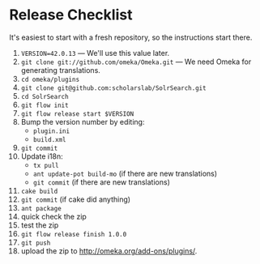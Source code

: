 
# Release Checklist

It's easiest to start with a fresh repository, so the instructions start there.

1. `VERSION=42.0.13` — We'll use this value later.
1. `git clone git://github.com/omeka/Omeka.git` — We need Omeka for generating
  translations.
1. `cd omeka/plugins`
1. `git clone git@github.com:scholarslab/SolrSearch.git`
1. `cd SolrSearch`
1. `git flow init`
1. `git flow release start $VERSION`
1. Bump the version number by editing:
   * `plugin.ini`
   * `build.xml`
1. `git commit`
1. Update i18n:
   * `tx pull`
   * `ant update-pot build-mo` (if there are new translations)
   * `git commit` (if there are new translations)
1. `cake build`
1. `git commit` (if cake did anything)
1. `ant package`
1. quick check the zip
1. test the zip
1. `git flow release finish 1.0.0`
1. `git push`
1. upload the zip to http://omeka.org/add-ons/plugins/.


